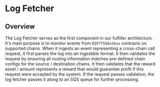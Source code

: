 # Log Fetcher

## Overview

The Log Fetcher serves as the first component in our fulfiller architecture. It's main purpose is to monitor events from `RIP7755Outbox` contracts on supported chains. When it ingests an event representing a cross-chain call request, it first parses the log into an ingestible format. It then validates the request by ensuring all routing information matches pre-defined chain configs for the source / destination chains. It then validates that the reward asset / amount represents a reward that would guarantee profit if this request were accepted by the system. If the request passes validation, the log fetcher passes it along to an SQS queue for further processing.
